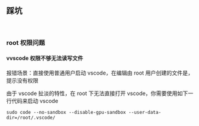 ## 踩坑

<br>

### root 权限问题

#### vvscode 权限不够无法读写文件

报错场景：直接使用普通用户启动 vscode，在编辑由 root 用户创建的文件是，提示没有权限

由于 vscode 扯淡的特性，在 root 下无法直接打开 vscode，你需要使用如下一行代码来启动 vscode

`sudo code --no-sandbox --disable-gpu-sandbox --user-data-dir=/root/.vscode/`

<br>
